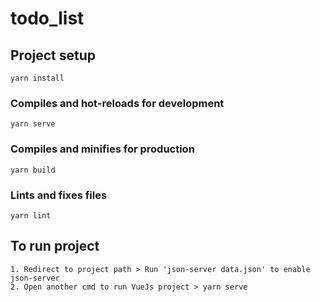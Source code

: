 # todo_list

## Project setup
```
yarn install
```

### Compiles and hot-reloads for development
```
yarn serve
```

### Compiles and minifies for production
```
yarn build
```

### Lints and fixes files
```
yarn lint
```

## To run project 
```
1. Redirect to project path > Run 'json-server data.json' to enable json-server
2. Open another cmd to run VueJs project > yarn serve
```
